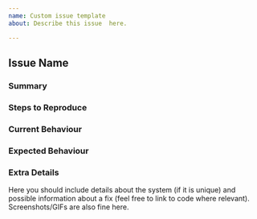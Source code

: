 ```yaml
---
name: Custom issue template
about: Describe this issue  here.

---
```


## Issue Name

### Summary

### Steps to Reproduce

### Current Behaviour

### Expected Behaviour

### Extra Details

Here you should include details about the system (if it is unique) and possible information about a fix (feel free to link to code where relevant). Screenshots/GIFs are also fine here.
